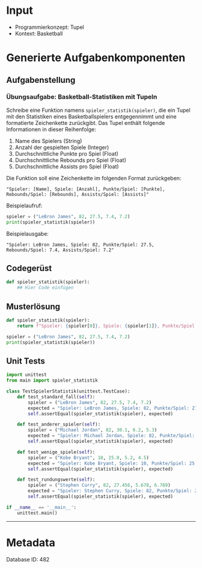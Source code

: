 # Input
- Programmierkonzept: Tupel
- Kontext: Basketball

# Generierte Aufgabenkomponenten
## Aufgabenstellung
### Übungsaufgabe: Basketball-Statistiken mit Tupeln

Schreibe eine Funktion namens `spieler_statistik(spieler)`, die ein Tupel mit den Statistiken eines Basketballspielers entgegennimmt und eine formatierte Zeichenkette zurückgibt. Das Tupel enthält folgende Informationen in dieser Reihenfolge:

1. Name des Spielers (String)
2. Anzahl der gespielten Spiele (Integer)
3. Durchschnittliche Punkte pro Spiel (Float)
4. Durchschnittliche Rebounds pro Spiel (Float)
5. Durchschnittliche Assists pro Spiel (Float)

Die Funktion soll eine Zeichenkette im folgenden Format zurückgeben:

```
"Spieler: [Name], Spiele: [Anzahl], Punkte/Spiel: [Punkte], Rebounds/Spiel: [Rebounds], Assists/Spiel: [Assists]"
```

Beispielaufruf:
```python
spieler = ("LeBron James", 82, 27.5, 7.4, 7.2)
print(spieler_statistik(spieler))
```

Beispielausgabe:
```
"Spieler: LeBron James, Spiele: 82, Punkte/Spiel: 27.5, Rebounds/Spiel: 7.4, Assists/Spiel: 7.2"
```

## Codegerüst
```python
def spieler_statistik(spieler):
    ## Hier Code einfügen
```

## Musterlösung
```python
def spieler_statistik(spieler):
    return f"Spieler: {spieler[0]}, Spiele: {spieler[1]}, Punkte/Spiel: {spieler[2]}, Rebounds/Spiel: {spieler[3]}, Assists/Spiel: {spieler[4]}"

spieler = ("LeBron James", 82, 27.5, 7.4, 7.2)
print(spieler_statistik(spieler))
```

## Unit Tests
```python
import unittest
from main import spieler_statistik

class TestSpielerStatistik(unittest.TestCase):
    def test_standard_fall(self):
        spieler = ("LeBron James", 82, 27.5, 7.4, 7.2)
        expected = "Spieler: LeBron James, Spiele: 82, Punkte/Spiel: 27.5, Rebounds/Spiel: 7.4, Assists/Spiel: 7.2"
        self.assertEqual(spieler_statistik(spieler), expected)

    def test_anderer_spieler(self):
        spieler = ("Michael Jordan", 82, 30.1, 6.2, 5.3)
        expected = "Spieler: Michael Jordan, Spiele: 82, Punkte/Spiel: 30.1, Rebounds/Spiel: 6.2, Assists/Spiel: 5.3"
        self.assertEqual(spieler_statistik(spieler), expected)

    def test_wenige_spiele(self):
        spieler = ("Kobe Bryant", 10, 25.0, 5.2, 4.5)
        expected = "Spieler: Kobe Bryant, Spiele: 10, Punkte/Spiel: 25.0, Rebounds/Spiel: 5.2, Assists/Spiel: 4.5"
        self.assertEqual(spieler_statistik(spieler), expected)

    def test_rundungswerte(self):
        spieler = ("Stephen Curry", 82, 27.456, 5.678, 6.789)
        expected = "Spieler: Stephen Curry, Spiele: 82, Punkte/Spiel: 27.456, Rebounds/Spiel: 5.678, Assists/Spiel: 6.789"
        self.assertEqual(spieler_statistik(spieler), expected)

if __name__ == '__main__':
    unittest.main()
```
___
# Metadata
Database ID: 482
